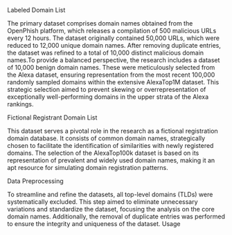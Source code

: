 Labeled Domain List

The primary dataset comprises domain names obtained from the OpenPhish platform, which releases a compilation of 500 malicious URLs every 12 hours. The dataset originally contained 50,000 URLs, which were reduced to 12,000 unique domain names. After removing duplicate entries, the dataset was refined to a total of 10,000 distinct malicious domain names.To provide a balanced perspective, the research includes a dataset of 10,000 benign domain names. These were meticulously selected from the Alexa dataset, ensuring representation from the most recent 100,000 randomly sampled domains within the extensive AlexaTop1M dataset. This strategic selection aimed to prevent skewing or overrepresentation of exceptionally well-performing domains in the upper strata of the Alexa rankings.

Fictional Registrant Domain List

This dataset serves a pivotal role in the research as a fictional registration domain database. It consists of common domain names, strategically chosen to facilitate the identification of similarities with newly registered domains. The selection of the AlexaTop100k dataset is based on its representation of prevalent and widely used domain names, making it an apt resource for simulating domain registration patterns.

Data Preprocessing

To streamline and refine the datasets, all top-level domains (TLDs) were systematically excluded. This step aimed to eliminate unnecessary variations and standardize the dataset, focusing the analysis on the core domain names. Additionally, the removal of duplicate entries was performed to ensure the integrity and uniqueness of the dataset.
Usage

